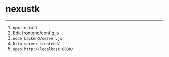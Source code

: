 # nexustk

---

1. `npm install`
2. Edit frontend/config.js
3. `node backend/server.js`
4. `http-server frontend/`
5. `open http://localhost:8080/`
